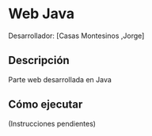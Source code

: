 # Web Java

Desarrollador: [Casas Montesinos ,Jorge]

## Descripción
Parte web desarrollada en Java

## Cómo ejecutar
(Instrucciones pendientes)
